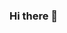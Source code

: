 ### Hi there 👋

<!--
**kavitachaubey/kavitachaubey** is a ✨ _special_ ✨ repository because its `README.md` (this file) appears on your GitHub profile.

Here are some ideas to get you started:

- 🔭 I’m currently working on web development.
- 🌱 I’m currently learning javascript.
- 💬 Ask me about html css 
- 📫 How to reach me: chaubeykavita716@gmail.com
-->
